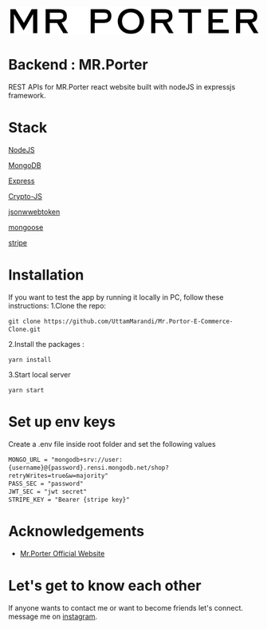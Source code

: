 <p align="center">
  <img src="/assets/mrportor.png" />
</p>

# Backend : MR.Porter

REST APIs for MR.Porter react website built with nodeJS in expressjs framework.

# Stack

[NodeJS](https://nodejs.dev/learn)

[MongoDB](https://docs.mongodb.com/)

[Express](https://expressjs.com/en/starter/installing.html)

[Crypto-JS](https://github.com/brix/crypto-js)

[jsonwwebtoken](https://jwt.io/)

[mongoose](https://mongoosejs.com/)

[stripe](https://stripe.com/docs)

# Installation

If you want to test the app by running it locally in PC, follow these instructions:
1.Clone the repo:

```
git clone https://github.com/UttamMarandi/Mr.Portor-E-Commerce-Clone.git
```

2.Install the packages :

```
yarn install
```

3.Start local server

```
yarn start
```

# Set up env keys

Create a .env file inside root folder and set the following values

```
MONGO_URL = "mongodb+srv://user:{username}@{password}.rensi.mongodb.net/shop?retryWrites=true&w=majority"
PASS_SEC = "password"
JWT_SEC = "jwt secret"
STRIPE_KEY = "Bearer {stripe key}"
```

# Acknowledgements

- [Mr.Porter Official Website](https://www.mrporter.com/)

# Let's get to know each other

If anyone wants to contact me or want to become friends let's connect.
message me on [instagram](https://www.instagram.com/uttam.marandi_s/).
